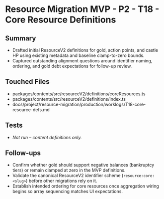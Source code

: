 # Resource Migration MVP - P2 - T18 - Core Resource Definitions

## Summary

- Drafted initial ResourceV2 definitions for gold, action points, and castle HP using existing metadata and baseline clamp-to-zero bounds.
- Captured outstanding alignment questions around identifier naming, ordering, and gold debt expectations for follow-up review.

## Touched Files

- packages/contents/src/resourceV2/definitions/coreResources.ts
- packages/contents/src/resourceV2/definitions/index.ts
- docs/project/resource-migration/production/worklogs/T18-core-resource-defs.md

## Tests

- _Not run – content definitions only._

## Follow-ups

- Confirm whether gold should support negative balances (bankruptcy tiers) or remain clamped at zero in the MVP definitions.
- Validate the canonical ResourceV2 identifier scheme (`resource:core:<slug>`) before other migrations rely on it.
- Establish intended ordering for core resources once aggregation wiring begins so array sequencing matches UI expectations.
